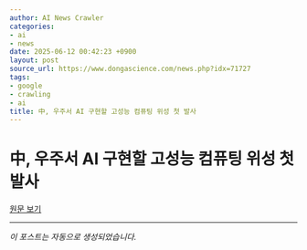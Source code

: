 ```yaml
---
author: AI News Crawler
categories:
- ai
- news
date: 2025-06-12 00:42:23 +0900
layout: post
source_url: https://www.dongascience.com/news.php?idx=71727
tags:
- google
- crawling
- ai
title: 中, 우주서 AI 구현할 고성능 컴퓨팅 위성 첫 발사
---
```


# 中, 우주서 AI 구현할 고성능 컴퓨팅 위성 첫 발사

[원문 보기](https://www.dongascience.com/news.php?idx=71727)

---
*이 포스트는 자동으로 생성되었습니다.*

